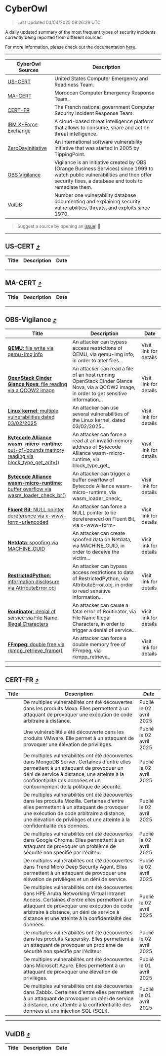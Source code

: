 
 <div id='top'></div>

# CyberOwl

 > Last Updated 03/04/2025 09:26:29 UTC
 
 A daily updated summary of the most frequent types of security incidents currently being reported from different sources.
 
 For more information, please check out the documentation [here](./docs/README.md).
 
 ---
 |CyberOwl Sources|Description|
 |---|---|
 |[US-CERT](#us-cert-arrow_heading_up)|United States Computer Emergency and Readiness Team.|
 |[MA-CERT](#ma-cert-arrow_heading_up)|Moroccan Computer Emergency Response Team.|
 |[CERT-FR](#cert-fr-arrow_heading_up)|The French national government Computer Security Incident Response Team.|
 |[IBM X-Force Exchange](#ibmcloud-arrow_heading_up)|A cloud-based threat intelligence platform that allows to consume, share and act on threat intelligence.|
 |[ZeroDayInitiative](#zerodayinitiative-arrow_heading_up)|An international software vulnerability initiative that was started in 2005 by TippingPoint.|
 |[OBS Vigilance](#obs-vigilance-arrow_heading_up)|Vigilance is an initiative created by OBS (Orange Business Services) since 1999 to watch public vulnerabilities and then offer security fixes, a database and tools to remediate them.|
 |[VulDB](#vuldb-arrow_heading_up)|Number one vulnerability database documenting and explaining security vulnerabilities, threats, and exploits since 1970.|
 
 > Suggest a source by opening an [issue](https://github.com/karimhabush/cyberowl/issues)! :raised_hands:
 ---

## US-CERT [:arrow_heading_up:](#cyberowl)

 |Title|Description|Date|
 |---|---|---|
 
 ---

## MA-CERT [:arrow_heading_up:](#cyberowl)

 |Title|Description|Date|
 |---|---|---|
 
 ---

## OBS-Vigilance [:arrow_heading_up:](#cyberowl)

 |Title|Description|Date|
 |---|---|---|
 |[<a href="https://vigilance.fr/vulnerability/QEMU-file-write-via-qemu-img-info-44658" class="noirorange"><b>QEMU</b>: file write via qemu-img info</a>](https://vigilance.fr/vulnerability/QEMU-file-write-via-qemu-img-info-44658)|An attacker can bypass access restrictions of QEMU, via qemu-img info, in order to alter files...|Visit link for details|
 |[<a href="https://vigilance.fr/vulnerability/OpenStack-Cinder-Glance-Nova-file-reading-via-a-QCOW2-image-44657" class="noirorange"><b>OpenStack Cinder  Glance  Nova</b>: file reading via a QCOW2 image</a>](https://vigilance.fr/vulnerability/OpenStack-Cinder-Glance-Nova-file-reading-via-a-QCOW2-image-44657)|An attacker can read a file of an host running OpenStack Cinder  Glance  Nova, via a QCOW2 image, in order to get sensitive information...|Visit link for details|
 |[<a href="https://vigilance.fr/vulnerability/Linux-kernel-multiple-vulnerabilities-dated-03-02-2025-46260" class="noirorange"><b>Linux kernel</b>: multiple vulnerabilities dated 03/02/2025</a>](https://vigilance.fr/vulnerability/Linux-kernel-multiple-vulnerabilities-dated-03-02-2025-46260)|An attacker can use several vulnerabilities of the Linux kernel, dated 03/02/2025...|Visit link for details|
 |[<a href="https://vigilance.fr/vulnerability/Bytecode-Alliance-wasm-micro-runtime-out-of-bounds-memory-reading-via-block-type-get-arity-46259" class="noirorange"><b>Bytecode Alliance wasm-micro-runtime</b>: out-of-bounds memory reading via block_type_get_<wbr>arity()</wbr></a>](https://vigilance.fr/vulnerability/Bytecode-Alliance-wasm-micro-runtime-out-of-bounds-memory-reading-via-block-type-get-arity-46259)|An attacker can force a read at an invalid memory address of Bytecode Alliance wasm-micro-runtime, via block_type_get_|Visit link for details|
 |[<a href="https://vigilance.fr/vulnerability/Bytecode-Alliance-wasm-micro-runtime-buffer-overflow-via-wasm-loader-check-br-46258" class="noirorange"><b>Bytecode Alliance wasm-micro-runtime</b>: buffer overflow via wasm_loader_check_<wbr>br()</wbr></a>](https://vigilance.fr/vulnerability/Bytecode-Alliance-wasm-micro-runtime-buffer-overflow-via-wasm-loader-check-br-46258)|An attacker can trigger a buffer overflow of Bytecode Alliance wasm-micro-runtime, via wasm_loader_check_|Visit link for details|
 |[<a href="https://vigilance.fr/vulnerability/Fluent-Bit-NULL-pointer-dereference-via-x-www-form-urlencoded-46257" class="noirorange"><b>Fluent Bit</b>: NULL pointer dereference via x-www-form-<wbr>urlencoded</wbr></a>](https://vigilance.fr/vulnerability/Fluent-Bit-NULL-pointer-dereference-via-x-www-form-urlencoded-46257)|An attacker can force a NULL pointer to be dereferenced on Fluent Bit, via x-www-form-|Visit link for details|
 |[<a href="https://vigilance.fr/vulnerability/Netdata-spoofing-via-MACHINE-GUID-46256" class="noirorange"><b>Netdata</b>: spoofing via MACHINE_GUID</a>](https://vigilance.fr/vulnerability/Netdata-spoofing-via-MACHINE-GUID-46256)|An attacker can create spoofed data on Netdata, via MACHINE_GUID, in order to deceive the victim...|Visit link for details|
 |[<a href="https://vigilance.fr/vulnerability/RestrictedPython-information-disclosure-via-AttributeError-obj-46623" class="noirorange"><b>RestrictedPython</b>: information disclosure via AttributeError.obj</a>](https://vigilance.fr/vulnerability/RestrictedPython-information-disclosure-via-AttributeError-obj-46623)|An attacker can bypass access restrictions to data of RestrictedPython, via AttributeError.obj, in order to read sensitive information...|Visit link for details|
 |[<a href="https://vigilance.fr/vulnerability/Routinator-denial-of-service-via-File-Name-Illegal-Characters-46254" class="noirorange"><b>Routinator</b>: denial of service via File Name Illegal Characters</a>](https://vigilance.fr/vulnerability/Routinator-denial-of-service-via-File-Name-Illegal-Characters-46254)|An attacker can cause a fatal error of Routinator, via File Name Illegal Characters, in order to trigger a denial of service...|Visit link for details|
 |[<a href="https://vigilance.fr/vulnerability/FFmpeg-double-free-via-rkmpp-retrieve-frame-46252" class="noirorange"><b>FFmpeg</b>: double free via rkmpp_retrieve_<wbr>frame()</wbr></a>](https://vigilance.fr/vulnerability/FFmpeg-double-free-via-rkmpp-retrieve-frame-46252)|An attacker can force a double memory free of FFmpeg, via rkmpp_retrieve_|Visit link for details|
 
 ---

## CERT-FR [:arrow_heading_up:](#cyberowl)

 |Title|Description|Date|
 |---|---|---|
 |[](https://www.cert.ssi.gouv.fr/avis/CERTFR-2025-AVI-0269/)|De multiples vulnérabilités ont été découvertes dans les produits Moxa. Elles permettent à un attaquant de provoquer une exécution de code arbitraire à distance.|Publié le 02 avril 2025|
 |[](https://www.cert.ssi.gouv.fr/avis/CERTFR-2025-AVI-0268/)|Une vulnérabilité a été découverte dans les produits VMware. Elle permet à un attaquant de provoquer une élévation de privilèges.|Publié le 02 avril 2025|
 |[](https://www.cert.ssi.gouv.fr/avis/CERTFR-2025-AVI-0267/)|De multiples vulnérabilités ont été découvertes dans MongoDB Server. Certaines d'entre elles permettent à un attaquant de provoquer un déni de service à distance, une atteinte à la confidentialité des données et un contournement de la politique de sécurité.|Publié le 02 avril 2025|
 |[](https://www.cert.ssi.gouv.fr/avis/CERTFR-2025-AVI-0266/)|De multiples vulnérabilités ont été découvertes dans les produits Mozilla. Certaines d'entre elles permettent à un attaquant de provoquer une exécution de code arbitraire à distance, une élévation de privilèges et une atteinte à la confidentialité des données.|Publié le 02 avril 2025|
 |[](https://www.cert.ssi.gouv.fr/avis/CERTFR-2025-AVI-0265/)|De multiples vulnérabilités ont été découvertes dans Google Chrome. Elles permettent à un attaquant de provoquer un problème de sécurité non spécifié par l'éditeur.|Publié le 02 avril 2025|
 |[](https://www.cert.ssi.gouv.fr/avis/CERTFR-2025-AVI-0264/)|De multiples vulnérabilités ont été découvertes dans Trend Micro Deep Security Agent. Elles permettent à un attaquant de provoquer une élévation de privilèges et un déni de service.|Publié le 02 avril 2025|
 |[](https://www.cert.ssi.gouv.fr/avis/CERTFR-2025-AVI-0263/)|De multiples vulnérabilités ont été découvertes dans HPE Aruba Networking Virtual Intranet Access. Certaines d'entre elles permettent à un attaquant de provoquer une exécution de code arbitraire à distance, un déni de service à distance et une atteinte à la confidentialité des données.|Publié le 02 avril 2025|
 |[](https://www.cert.ssi.gouv.fr/avis/CERTFR-2025-AVI-0262/)|De multiples vulnérabilités ont été découvertes dans les produits Kaspersky. Elles permettent à un attaquant de provoquer un problème de sécurité non spécifié par l'éditeur.|Publié le 02 avril 2025|
 |[](https://www.cert.ssi.gouv.fr/avis/CERTFR-2025-AVI-0261/)|De multiples vulnérabilités ont été découvertes dans Microsoft Azure. Elles permettent à un attaquant de provoquer une élévation de privilèges.|Publié le 01 avril 2025|
 |[](https://www.cert.ssi.gouv.fr/avis/CERTFR-2025-AVI-0260/)|De multiples vulnérabilités ont été découvertes dans Zabbix. Certaines d'entre elles permettent à un attaquant de provoquer un déni de service à distance, une atteinte à la confidentialité des données et une injection SQL (SQLi).|Publié le 01 avril 2025|
 
 ---

## VulDB [:arrow_heading_up:](#cyberowl)

 |Title|Description|Date|
 |---|---|---|
 